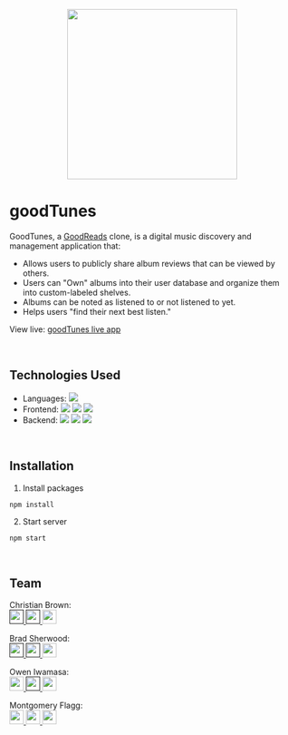 <p align='center'>
  <img src='https://i.imgur.com/sf38Uhb.png' width='300px' >
</p>

# goodTunes

GoodTunes, a <a href='https://www.goodreads.com//'>GoodReads</a> clone, is a digital music discovery and management application that:

- Allows users to publicly share album reviews that can be viewed by others.
- Users can "Own" albums into their user database and organize them into custom-labeled shelves.
- Albums can be noted as listened to or not listened to yet.
- Helps users "find their next best listen."

View live: <a href='https://good-tunes.herokuapp.com//'>goodTunes live app</a>

<br />

## Technologies Used

- Languages: ![](https://img.shields.io/badge/-JavaSript-ffffff?style=flat-square&logo=javascript&logoColor=ff0000)
- Frontend:
  ![](https://img.shields.io/badge/-Pug-ffffff?style=flat-square&logo=pug&logoColor=ff0000)
  ![](https://img.shields.io/badge/-CSS3-ffffff?style=flat-square&logo=css3&logoColor=ff0000)
  ![](https://img.shields.io/badge/-HTML5-ffffff?style=flat-square&logo=html5&logoColor=ff0000)
- Backend:
  ![](https://img.shields.io/badge/-Node.js-ffffff?style=flat-square&logo=node.js&logoColor=ff0000)
  ![](https://img.shields.io/badge/-Express-ffffff?style=flat-square&logo=express&logoColor=ff0000)
  ![](https://img.shields.io/badge/-PostgreSQL-ffffff?style=flat-square&logo=postgresql&logoColor=ff0000)

<br />

## Installation

1. Install packages

```
npm install
```

2. Start server

```
npm start
```

<br />

## Team

Christian Brown:
<br />
<a href=''>
<img src="https://i.imgur.com/jLLwTjh.png" width="25" height="25">
</a>
<a href=''>
<img src="https://logodix.com/logo/91031.png" width="25" height="25">
</a>
<a href='https://github.com/chrisbh4'>
<img src="https://icones.pro/wp-content/uploads/2021/06/icone-github-grise.png" width="25" height="25">
</a>

Brad Sherwood:
<br />
<a href=''>
<img src="https://i.imgur.com/jLLwTjh.png" width="25" height="25">
</a>
<a href=''>
<img src="https://logodix.com/logo/91031.png" width="25" height="25">
</a>
<a href='https://github.com/BradSherwood24'>
<img src="https://icones.pro/wp-content/uploads/2021/06/icone-github-grise.png" width="25" height="25">
</a>

Owen Iwamasa:
<br />
<a href='owiwamasa@gmail.com'>
<img src="https://i.imgur.com/jLLwTjh.png" width="25" height="25">
</a>
<a href=''>
<img src="https://logodix.com/logo/91031.png" width="25" height="25">
</a>
<a href='https://github.com/owiwamasa'>
<img src="https://icones.pro/wp-content/uploads/2021/06/icone-github-grise.png" width="25" height="25">
</a>

Montgomery Flagg:
<br />
<a href='monteflagg@gmail.com'>
<img src="https://i.imgur.com/jLLwTjh.png" width="25" height="25">
</a>
<a href='https://linkedin.com/in/montgomeryflagg'>
<img src="https://logodix.com/logo/91031.png" width="25" height="25">
</a>
<a href='https://github.com/theflaggship'>
<img src="https://icones.pro/wp-content/uploads/2021/06/icone-github-grise.png" width="25" height="25">
</a>
